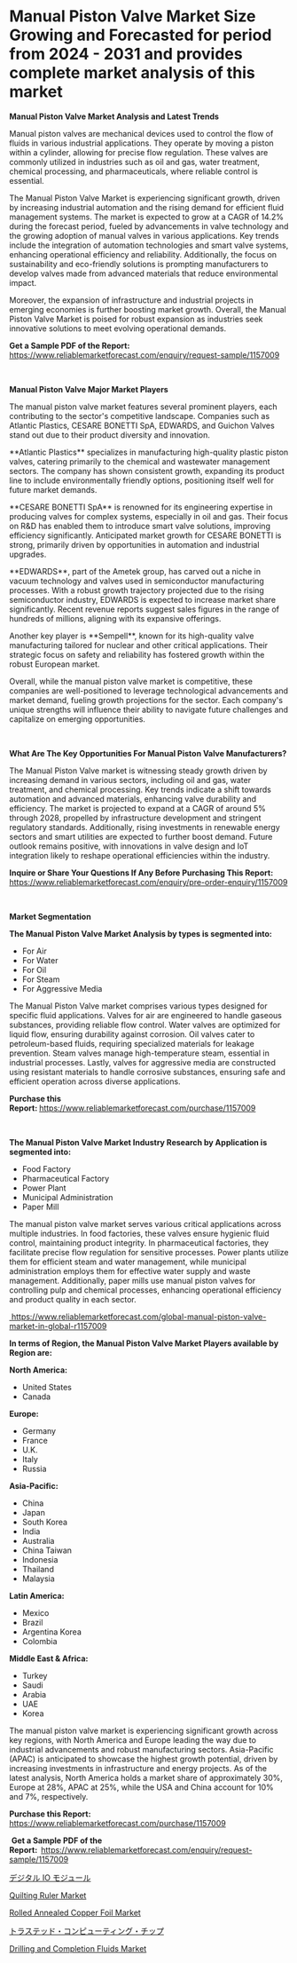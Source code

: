 <p><h1>Manual Piston Valve Market Size Growing and Forecasted for period from 2024 - 2031 and provides complete market analysis of this market</h1></p><p><strong>Manual Piston Valve Market Analysis and Latest Trends</strong></p>
<p><p>Manual piston valves are mechanical devices used to control the flow of fluids in various industrial applications. They operate by moving a piston within a cylinder, allowing for precise flow regulation. These valves are commonly utilized in industries such as oil and gas, water treatment, chemical processing, and pharmaceuticals, where reliable control is essential.</p><p>The Manual Piston Valve Market is experiencing significant growth, driven by increasing industrial automation and the rising demand for efficient fluid management systems. The market is expected to grow at a CAGR of 14.2% during the forecast period, fueled by advancements in valve technology and the growing adoption of manual valves in various applications. Key trends include the integration of automation technologies and smart valve systems, enhancing operational efficiency and reliability. Additionally, the focus on sustainability and eco-friendly solutions is prompting manufacturers to develop valves made from advanced materials that reduce environmental impact.</p><p>Moreover, the expansion of infrastructure and industrial projects in emerging economies is further boosting market growth. Overall, the Manual Piston Valve Market is poised for robust expansion as industries seek innovative solutions to meet evolving operational demands.</p></p>
<p><strong>Get a Sample PDF of the Report:&nbsp;</strong> <a href="https://www.reliablemarketforecast.com/enquiry/request-sample/1157009">https://www.reliablemarketforecast.com/enquiry/request-sample/1157009</a></p>
<p>&nbsp;</p>
<p><strong>Manual Piston Valve Major Market Players</strong></p>
<p><p>The manual piston valve market features several prominent players, each contributing to the sector's competitive landscape. Companies such as Atlantic Plastics, CESARE BONETTI SpA, EDWARDS, and Guichon Valves stand out due to their product diversity and innovation.</p><p>**Atlantic Plastics** specializes in manufacturing high-quality plastic piston valves, catering primarily to the chemical and wastewater management sectors. The company has shown consistent growth, expanding its product line to include environmentally friendly options, positioning itself well for future market demands.</p><p>**CESARE BONETTI SpA** is renowned for its engineering expertise in producing valves for complex systems, especially in oil and gas. Their focus on R&D has enabled them to introduce smart valve solutions, improving efficiency significantly. Anticipated market growth for CESARE BONETTI is strong, primarily driven by opportunities in automation and industrial upgrades.</p><p>**EDWARDS**, part of the Ametek group, has carved out a niche in vacuum technology and valves used in semiconductor manufacturing processes. With a robust growth trajectory projected due to the rising semiconductor industry, EDWARDS is expected to increase market share significantly. Recent revenue reports suggest sales figures in the range of hundreds of millions, aligning with its expansive offerings.</p><p>Another key player is **Sempell**, known for its high-quality valve manufacturing tailored for nuclear and other critical applications. Their strategic focus on safety and reliability has fostered growth within the robust European market.</p><p>Overall, while the manual piston valve market is competitive, these companies are well-positioned to leverage technological advancements and market demand, fueling growth projections for the sector. Each company's unique strengths will influence their ability to navigate future challenges and capitalize on emerging opportunities.</p></p>
<p>&nbsp;</p>
<p><strong>What Are The Key Opportunities For Manual Piston Valve Manufacturers?</strong></p>
<p><p>The Manual Piston Valve market is witnessing steady growth driven by increasing demand in various sectors, including oil and gas, water treatment, and chemical processing. Key trends indicate a shift towards automation and advanced materials, enhancing valve durability and efficiency. The market is projected to expand at a CAGR of around 5% through 2028, propelled by infrastructure development and stringent regulatory standards. Additionally, rising investments in renewable energy sectors and smart utilities are expected to further boost demand. Future outlook remains positive, with innovations in valve design and IoT integration likely to reshape operational efficiencies within the industry.</p></p>
<p><strong>Inquire or Share Your Questions If Any Before Purchasing This Report:</strong> <a href="https://www.reliablemarketforecast.com/enquiry/pre-order-enquiry/1157009">https://www.reliablemarketforecast.com/enquiry/pre-order-enquiry/1157009</a></p>
<p>&nbsp;</p>
<p><strong>Market Segmentation</strong></p>
<p><strong>The Manual Piston Valve Market Analysis by types is segmented into:</strong></p>
<p><ul><li>For Air</li><li>For Water</li><li>For Oil</li><li>For Steam</li><li>For Aggressive Media</li></ul></p>
<p><p>The Manual Piston Valve market comprises various types designed for specific fluid applications. Valves for air are engineered to handle gaseous substances, providing reliable flow control. Water valves are optimized for liquid flow, ensuring durability against corrosion. Oil valves cater to petroleum-based fluids, requiring specialized materials for leakage prevention. Steam valves manage high-temperature steam, essential in industrial processes. Lastly, valves for aggressive media are constructed using resistant materials to handle corrosive substances, ensuring safe and efficient operation across diverse applications.</p></p>
<p><strong>Purchase this Report:&nbsp;</strong><a href="https://www.reliablemarketforecast.com/purchase/1157009">https://www.reliablemarketforecast.com/purchase/1157009</a></p>
<p>&nbsp;</p>
<p><strong>The Manual Piston Valve Market Industry Research by Application is segmented into:</strong></p>
<p><ul><li>Food Factory</li><li>Pharmaceutical Factory</li><li>Power Plant</li><li>Municipal Administration</li><li>Paper Mill</li></ul></p>
<p><p>The manual piston valve market serves various critical applications across multiple industries. In food factories, these valves ensure hygienic fluid control, maintaining product integrity. In pharmaceutical factories, they facilitate precise flow regulation for sensitive processes. Power plants utilize them for efficient steam and water management, while municipal administration employs them for effective water supply and waste management. Additionally, paper mills use manual piston valves for controlling pulp and chemical processes, enhancing operational efficiency and product quality in each sector.</p></p>
<p><a href="https://www.reliablemarketforecast.com/global-manual-piston-valve-market-in-global-r1157009">&nbsp;https://www.reliablemarketforecast.com/global-manual-piston-valve-market-in-global-r1157009</a></p>
<p><strong>In terms of Region, the Manual Piston Valve Market Players available by Region are:</strong></p>
<p>
    <p> <strong> North America: </strong>
        <ul>
            <li>United States</li>
            <li>Canada</li>
        </ul>
        </p> 
    <p> <strong> Europe: </strong>
        <ul>
            <li>Germany</li>
            <li>France</li>
            <li>U.K.</li>
            <li>Italy</li>
            <li>Russia</li>
        </ul>
        </p> 
    <p> <strong> Asia-Pacific: </strong>
        <ul>
            <li>China</li>
            <li>Japan</li>
            <li>South Korea</li>
            <li>India</li>
            <li>Australia</li>
            <li>China Taiwan</li>
            <li>Indonesia</li>
            <li>Thailand</li>
            <li>Malaysia</li>
        </ul>
        </p> 
    <p> <strong> Latin America: </strong>
        <ul>
            <li>Mexico</li>
            <li>Brazil</li>
            <li>Argentina Korea</li>
            <li>Colombia</li>
        </ul>
        </p> 
    <p> <strong> Middle East & Africa: </strong>
        <ul>
            <li>Turkey</li>
            <li>Saudi</li>
            <li>Arabia</li>
            <li>UAE</li>
            <li>Korea</li>
        </ul>
    </p>
    </p>
<p><p>The manual piston valve market is experiencing significant growth across key regions, with North America and Europe leading the way due to industrial advancements and robust manufacturing sectors. Asia-Pacific (APAC) is anticipated to showcase the highest growth potential, driven by increasing investments in infrastructure and energy projects. As of the latest analysis, North America holds a market share of approximately 30%, Europe at 28%, APAC at 25%, while the USA and China account for 10% and 7%, respectively.</p></p>
<p><strong>Purchase this Report: </strong><a href="https://www.reliablemarketforecast.com/purchase/1157009">https://www.reliablemarketforecast.com/purchase/1157009</a></p>
<p>&nbsp;<strong>Get a Sample PDF of the Report:&nbsp;&nbsp;</strong><a href="https://www.reliablemarketforecast.com/enquiry/request-sample/1157009">https://www.reliablemarketforecast.com/enquiry/request-sample/1157009</a></p>
<p><strong></strong></p>
<p><p><a href="https://medium.com/@ridleydamion/%E3%83%87%E3%82%B8%E3%82%BF%E3%83%ABi-o%E3%83%A2%E3%82%B8%E3%83%A5%E3%83%BC%E3%83%AB%E7%94%A3%E6%A5%AD%E3%82%BB%E3%82%AF%E3%82%BF%E3%83%BC-%E5%B8%82%E5%A0%B4%E3%81%AE%E3%83%80%E3%82%A4%E3%83%8A%E3%83%9F%E3%82%AF%E3%82%B9%E3%81%A82024%E5%B9%B4%E3%81%8B%E3%82%892031%E5%B9%B4%E3%81%AE%E6%9C%AA%E6%9D%A5%E3%82%B7%E3%83%8A%E3%83%AA%E3%82%AA-fa28876d768a">デジタル IO モジュール</a></p><p><a href="https://medium.com/@madh140366546/the-quilting-ruler-market-has-grown-significantly-as-a-result-of-several-important-causes-5dcb37348545">Quilting Ruler Market</a></p><p><a href="https://issuu.com/reportprime-2/docs/rolled-annealed-copper-foil-market-_e7fe6c54714b2d">Rolled Annealed Copper Foil Market</a></p><p><a href="https://medium.com/@ridleydamion/trusted-computing-chip-market-%E3%81%AF-%E3%82%B3%E3%82%B9%E3%83%88%E7%AE%A1%E7%90%86%E3%81%A8%E5%8A%B9%E7%8E%87%E5%90%91%E4%B8%8A%E3%82%92%E5%84%AA%E5%85%88%E3%81%97%E3%81%BE%E3%81%99-%E3%81%95%E3%82%89%E3%81%AB-%E5%A0%B1%E5%91%8A%E6%9B%B8%E3%81%AF%E5%B8%82%E5%A0%B4%E3%81%AE%E9%9C%80%E8%A6%81%E9%9D%A2%E3%81%A8%E4%BE%9B%E7%B5%A6%E9%9D%A2%E3%81%AE%E4%B8%A1%E6%96%B9%E3%82%92%E3%82%AB%E3%83%90%E3%83%BC%E3%81%97%E3%81%A6%E3%81%84%E3%81%BE%E3%81%99-trusted-ae70c596dc49">トラステッド・コンピューティング・チップ</a></p><p><a href="https://www.linkedin.com/pulse/how-regional-global-trends-shaping-drilling-completion-fluids-1qo8c?trackingId=f58oGYrQS%2FaPl5zUuS7pwg%3D%3D">Drilling and Completion Fluids Market</a></p></p>